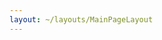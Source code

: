 ```yaml
---
layout: ~/layouts/MainPageLayout
---
```


<template v-slot:title>

## Secret Contributors

</template>

<slim-column>

<grid columns="4" class="contributors-grid">

<grid-item name="Secret Foundation" tag="" tagTwo="" to="https://scrt.network/blog/introducing-secret-foundation/" src="grid-item/contributors/image1.png">

</grid-item>

<grid-item name="Secret Nodes" tag="validator" tagTwo="developer" to="https://secretnodes.org/#/" src="grid-item/contributors/image2.png">

</grid-item>

<grid-item name="Enigma" tag="developer" tagTwo="" to="https://www.enigma.co/" src="grid-item/contributors/image3.png">

</grid-item>

<grid-item name="Chain of Secrets" tag="validator" tagTwo="developer" to="https://chainofsecrets.org/" src="grid-item/contributors/image4.png">

</grid-item>

<grid-item name="Mathwallet" tag="wallet" tagTwo="validator" to="http://mathwallet.org/" src="grid-item/contributors/image5.png">

</grid-item>

<grid-item name="Outlier" tag="fund" tagTwo="validator" to="https://outlierventures.io" src="grid-item/contributors/image6.png">

</grid-item>

<grid-item name="Dokia Capital" tag="validator" tagTwo="" to="https://dokia.capital/" src="grid-item/contributors/image7.png">

</grid-item>

<grid-item name="Citadel.one" tag="validator" tagTwo="" to="https://citadel.one" src="grid-item/contributors/image8.png">

</grid-item>

<grid-item name="Fenbushi" tag="fund" tagTwo="" to="https://fenbushi.vc" src="grid-item/contributors/image9.png">

</grid-item>

<grid-item name="Hashed" tag="fund" tagTwo="" to="https://hashed.com" src="grid-item/contributors/image10.png">

</grid-item>

<grid-item name="B-Harvest" tag="validator" tagTwo="" to="https://bharvest.io" src="grid-item/contributors/image11.png">

</grid-item>

<grid-item name="Chorus One" tag="validator" tagTwo="" to="https://chorus.one" src="grid-item/contributors/image12.png">

</grid-item>

</grid>

</slim-column>

<slim-column class="back-to">

<back-button tag="Back to Ecosystem" to="/ecosystem/overview">

</back-button>

</slim-column>

<style lang="scss">
.contributors-grid {
    @include respond-to("medium and down") {
        grid-template-columns: repeat(3, 1fr) !important;
    }
}
.back-to {
    width: auto;
    text-align: center;
    .back-button {
      display: inline-block;
      margin: 0 auto;
    }
    @include respond-to("medium and down") {
        width: 100%;
        .back-button {
            margin: unset;
            display: unset;
        }
    }
}
</style>